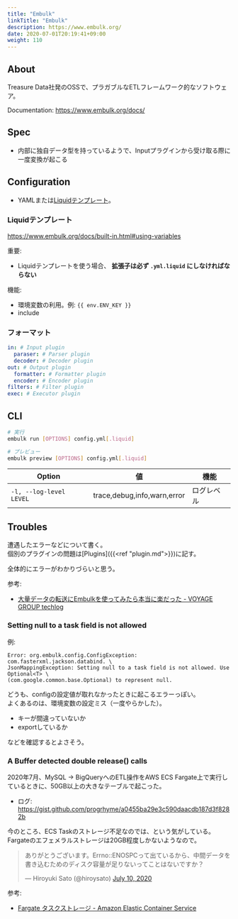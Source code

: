 ```yaml
---
title: "Embulk"
linkTitle: "Embulk"
description: https://www.embulk.org/
date: 2020-07-01T20:19:41+09:00
weight: 110
---
```


## About

Treasure Data社発のOSSで、プラガブルなETLフレームワーク的なソフトウェア。

Documentation: https://www.embulk.org/docs/

## Spec

- 内部に独自データ型を持っているようで、Inputプラグインから受け取る際に一度変換が起こる

## Configuration

- YAMLまたは[Liquidテンプレート](https://shopify.github.io/liquid/)。

### Liquidテンプレート

https://www.embulk.org/docs/built-in.html#using-variables

重要:

- Liquidテンプレートを使う場合、 **拡張子は必ず `.yml.liquid` にしなければならない**

機能:

- 環境変数の利用。例: `{{ env.ENV_KEY }}`
- include

### フォーマット

```YAML
in: # Input plugin
  paraser: # Parser plugin
  decoder: # Decoder plugin
out: # Output plugin
  formatter: # Formatter plugin
  encoder: # Encoder plugin
filters: # Filter plugin
exec: # Executor plugin
```

## CLI

```sh
# 実行
embulk run [OPTIONS] config.yml[.liquid]

# プレビュー
embulk preview [OPTIONS] config.yml[.liquid]
```

 Option | 値 | 機能
--------|----|-----
 `-l, --log-level LEVEL` | trace,debug,info,warn,error | ログレベル

## Troubles

遭遇したエラーなどについて書く。  
個別のプラグインの問題は[Plugins]({{<ref "plugin.md">}})に記す。

全体的にエラーがわかりづらいと思う。

参考:

- [大量データの転送にEmbulkを使ってみたら本当に楽だった - VOYAGE GROUP techlog](https://techlog.voyagegroup.com/entry/2017/07/31/173839)

### Setting null to a task field is not allowed

例:

```
Error: org.embulk.config.ConfigException: com.fasterxml.jackson.databind. \
JsonMappingException: Setting null to a task field is not allowed. Use Optional<T> \
(com.google.common.base.Optional) to represent null.
```

どうも、configの設定値が取れなかったときに起こるエラーっぽい。  
よくあるのは、環境変数の設定ミス（一度やらかした）。

- キーが間違っていないか
- exportしているか

などを確認するとよさそう。

### A Buffer detected double release() calls

2020年7月、MySQL -> BigQueryへのETL操作をAWS ECS Fargate上で実行しているときに、50GB以上の大きなテーブルで起こった。

- ログ: https://gist.github.com/progrhyme/a0455ba29e3c590daacdb187d3f8282b

今のところ、ECS Taskのストレージ不足なのでは、という気がしている。  
Fargateのエフェメラルストレージは20GB程度しかないようなので。

<blockquote class="twitter-tweet"><p lang="ja" dir="ltr">ありがとうございます。Errno::ENOSPCって出ているから、中間データを書き込むためのディスク容量が足りないってことはないですか？</p>&mdash; Hiroyuki Sato (@hiroysato) <a href="https://twitter.com/hiroysato/status/1281580625602834438?ref_src=twsrc%5Etfw">July 10, 2020</a></blockquote> <script async src="https://platform.twitter.com/widgets.js" charset="utf-8"></script>

参考:

- [Fargate タスクストレージ - Amazon Elastic Container Service](https://docs.aws.amazon.com/ja_jp/AmazonECS/latest/developerguide/fargate-task-storage.html)
